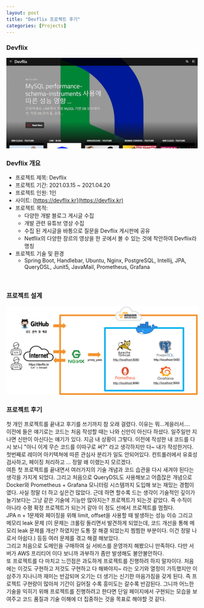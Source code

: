 ```yaml
---
layout: post
title: "Devflix 프로젝트 후기"
categories: [Projects]
---
```


### Devflix

<a href="https://devflix.kr" target="_blank"><img src="/assets/images/projects/devflix-postscripts/devflix-home.png" alt="devflix"></a><br>

### Devflix 개요

- 프로젝트 제목: Devflix
- 프로젝트 기간: 2021.03.15 ~ 2021.04.20
- 프로젝트 인원: 1인
- 사이트: [https://devflix.kr](https://devflix.kr)
- 프로젝트 목적:
  - 다양한 개발 블로그 게시글 수집
  - 개발 관련 유튜브 영상 수집
  - 수집 된 게시글을 바틍으로 질문을 Devflix 게시판에 공유
  - Netflix의 다양한 장르의 영상을 한 곳에서 볼 수 있는 것에 착안하여 Devflix라 명칭
- 프로젝트 기술 및 환경
  - Spring Boot, Handlebar, Ubuntu, Nginx, PostgreSQL, Intellij, JPA, QueryDSL, Junit5, JavaMail, Prometheus, Grafana
<br>

### 프로젝트 설계

<img src="/assets/images/projects/devflix-postscripts/devflix-architecture.png"><br>


### 프로젝트 후기

첫 개인 프로젝트를 끝내고 후기를 쓰기까지 참 오래 걸렸다. 이유는 뭐...게을러서....    
이전에 들은 얘기로는 코드는 처음 작성할 때는 나와 신만이 아신다 하셨다. 일주일만 지나면 신만이 아신다는 얘기가 있다. 지금 내 상황이 그렇다. 이전에 작성한 내 코드를 다시 보니 "아니 이게 무슨 코드를 이따구로 써?" 라고 생각하지만 다~ 내가 작성한거다. 첫번째로 레이어 아키텍쳐에 따른 관심사 분리가 일도 안되어있다. 컨트롤러에서 유효성 검사하고, 페이징 처리하고 ... 정말 왜 이랬는지 모르겠다.    
여튼 첫 프로젝트를 끝내면서 여러가지의 기술 개념과 코드 습관을 다시 새겨야 된다는 생각을 가지게 되었다. 그리고 처음으로 QueryDSL도 사용해보고 어줍잖은 개념으로 Docker와 Prometheus + Grafana 모니터링 시스템까지 도입해 보는 재밌는 경험이였다. 사실 정말 더 하고 싶은건 많았다. 근데 하면 할수록 드는 생각이 기술적인 깊이가 늘기보다는 그냥 같은 기술에 기능만 많아지는? 프로젝트가 되는것 같았다. 즉 수직이 아니라 수평 확정 프로젝트가 되는거 같아 이 정도 선에서 프로젝트를 멈췄다.    
JPA n + 1문제와 페이징을 위해 limit, offset을 사용할 때 발생하는 성능 이슈 그리고 메모리 leak 문제 (이 문제는 크롤링 돌리면서 발견하게 되었는데, 코드 개선을 통해 메모리 leak 문제를 개선? 하였지만 도통 잘 해결 되었는지 찜찜한 부분이다. 이건 정말 나로서 아쉽다.) 등등 여러 문제를 겪고 해결 해보았다.    
그리고 처음으로 도메인을 구매하여 실 서비스를 운영까지 해봤으니 만족하다. 다만 서버가 AWS 프리티어 이다 보니까 과부하가 좀만 발생해도 불안불안하다.    
또 프로젝트를 다 마치고 느낀점은 과도하게 프로젝트를 진행하려 하지 말자이다. 처음에는 이것도 구현하고 저것도 구현하고 다 해봐야지~ 라는 오기와 열정이 가득했지만 이삼주가 지나니까 재미는 반감되며 오기는 더 생기는 신기한 마음가짐을 갖게 된다. 즉 프로젝트 구현량이 많아져 기간이 길어질 수록 흥미도는 갈수록 반감된다. 그니까 어느한 기술을 익히기 위해 프로젝트를 진행하려고 한다면 단일 페이지에서 구현되는 모습을 보여주고 코드 품질과 기술 이해에 더 집중하는 것을 목표로 해야할 것 같다.